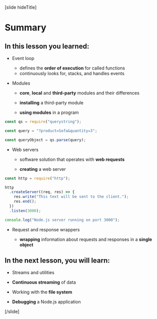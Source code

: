 [slide hideTitle]
# Summary


## In this lesson you learned:

- Event loop
  * defines the **order of execution** for called functions
  * continuously looks for, stacks, and handles events 

- Modules
  * **core**, **local** and **third-party** modules and their differences
  
  * **installing** a third-party module
    
  * **using modules** in a program

```js
const qs = require("querystring");

const query = "?product=Sofa&quantity=3";

const queryObject = qs.parse(query);
```

- Web servers

   * software solution that operates with **web requests**

   * **creating** a web server

```js
const http = require("http");

http
  .createServer((req, res) => {
    res.write("This text will be sent to the client.");
    res.end();
  })
  .listen(3000);

console.log("Node.js server running on port 3000");
```

- Request and response wrappers

   * **wrapping** information about requests and responses in a **single object**

## In the next lesson, you will learn:

- Streams and utilities

- **Continuous streaming** of data

- Working with the **file system**

- **Debugging** a Node.js application

[/slide]
